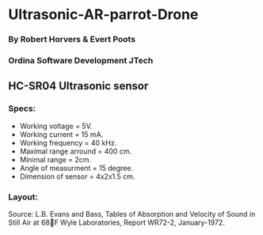 # Ultrasonic-AR-parrot-Drone

### By Robert Horvers & Evert Poots
### Ordina Software Development JTech
## HC-SR04 Ultrasonic sensor

### Specs:

- Working voltage = 5V.
- Working current = 15 mA.
- Working frequency = 40 kHz.
- Maximal range arround = 400 cm.
- Minimal range = 2cm.
- Angle of measurment = 15 degree.
- Dimension of sensor = 4x2x1.5 cm.

### Layout:


Source: L.B. Evans and Bass, Tables of Absorption and Velocity of Sound in Still Air at
68F Wyle Laboratories, Report WR72-2, January-1972.